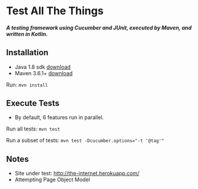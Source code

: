 # Test All The Things
##### A testing framework using Cucumber and JUnit, executed by Maven, and written in Kotlin.

## Installation
 
 - Java 1.8 sdk [download](https://www.oracle.com/technetwork/java/javase/downloads/jdk8-downloads-2133151.html)
 - Maven 3.6.1+ [download](https://maven.apache.org/download.cgi#)
 
Run: `mvn install`
 
## Execute Tests

- By default, 6 features run in parallel.  

Run all tests: `mvn test`

Run a subset of tests: `mvn test -Dcucumber.options="-t '@tag'"`

## Notes

- Site under test: http://the-internet.herokuapp.com/
- Attempting Page Object Model
